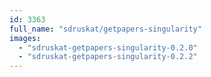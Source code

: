 ```yaml
---
id: 3363
full_name: "sdruskat/getpapers-singularity"
images: 
  - "sdruskat-getpapers-singularity-0.2.0"
  - "sdruskat-getpapers-singularity-0.2.2"
---
```

